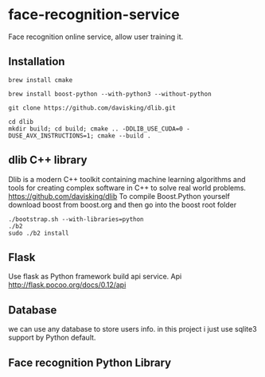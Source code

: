 # face-recognition-service
Face recognition online service, allow user training it.

## Installation 

```
brew install cmake
```
```
brew install boost-python --with-python3 --without-python
```
```
git clone https://github.com/davisking/dlib.git
```
```
cd dlib
mkdir build; cd build; cmake .. -DDLIB_USE_CUDA=0 -DUSE_AVX_INSTRUCTIONS=1; cmake --build .
```

## dlib C++ library 
Dlib is a modern C++ toolkit containing machine learning algorithms and tools for creating complex software in C++ to solve real world problems.
https://github.com/davisking/dlib
To compile Boost.Python yourself download boost from boost.org and then go into the boost root folder

```
./bootstrap.sh --with-libraries=python
./b2
sudo ./b2 install
```

## Flask 

Use flask as Python framework build api service. Api http://flask.pocoo.org/docs/0.12/api

## Database
we can use any database to store users info. in this project i just use sqlite3 support by Python default.
## Face recognition Python Library



